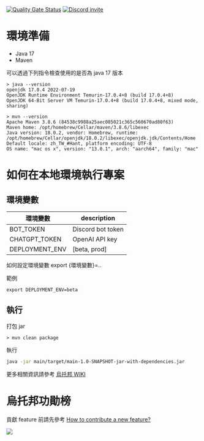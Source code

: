 [![Quality Gate Status](https://sonarcloud.io/api/project_badges/measure?project=WSA-Utopia-Discord-Bot&metric=alert_status)](https://sonarcloud.io/summary/new_code?id=WSA-Utopia-Discord-Bot)
[![Discord invite](https://img.shields.io/badge/chat-on%20Discord-brightgreen.svg?style=social&amp;logo=discord)](https://discord.gg/waterballsa)

# 環境準備
- Java 17
- Maven

可以透過下列指令檢查使用的是否為 java 17 版本
```
> java --version
openjdk 17.0.4 2022-07-19
OpenJDK Runtime Environment Temurin-17.0.4+8 (build 17.0.4+8)
OpenJDK 64-Bit Server VM Temurin-17.0.4+8 (build 17.0.4+8, mixed mode, sharing)

> mvn --version
Apache Maven 3.8.6 (84538c9988a25aec085021c365c560670ad80f63)
Maven home: /opt/homebrew/Cellar/maven/3.8.6/libexec
Java version: 18.0.2, vendor: Homebrew, runtime: /opt/homebrew/Cellar/openjdk/18.0.2/libexec/openjdk.jdk/Contents/Home
Default locale: zh_TW_#Hant, platform encoding: UTF-8
OS name: "mac os x", version: "13.0.1", arch: "aarch64", family: "mac"
```

# 如何在本地環境執行專案

## 環境變數
| 環境變數  | description |
|----------------|-----------------------|
| BOT_TOKEN      |   Discord bot token   |
| CHATGPT_TOKEN  |   OpenAI API key      |
| DEPLOYMENT_ENV |   [beta, prod]        |

如何設定環境變數
export {環境變數}=..

範例
```
export DEPLOYMENT_ENV=beta
```
## 執行

打包 jar 
```
> mvn clean package
```

執行

```sh
java -jar main/target/main-1.0-SNAPSHOT-jar-with-dependencies.jar
```

更多相關資訊請參考 [烏托邦 WIKI](https://github.com/Waterball-Software-Academy/WSA-Utopia-Discord-Bot/wiki)

# 烏托邦功勛榜
貢獻 feature 前請先參考 [How to contribute a new feature?
](https://github.com/Waterball-Software-Academy/WSA-Utopia-Discord-Bot/wiki/No.2-%E5%BB%BA%E7%AB%8B%E6%96%B0%E7%9A%84%E5%8A%9F%E8%83%BD%E6%A8%A1%E7%B5%84-(Create-Feature-Module))

<a href = "https://github.com/Waterball-Software-Academy/WSA-Utopia-Discord-Bot/graphs/contributors">
  <img src = "https://contrib.rocks/image?repo=Waterball-Software-Academy/WSA-Utopia-Discord-Bot"/>
</a>
